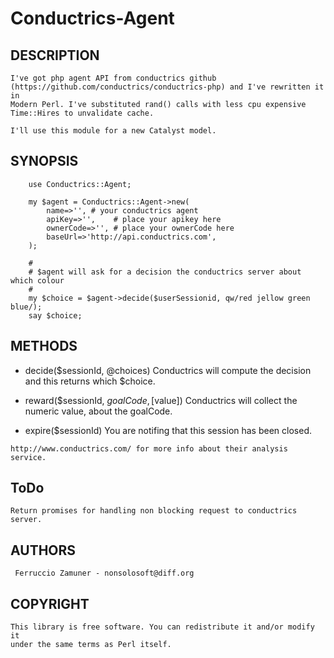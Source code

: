 # Conductrics-Agent

## DESCRIPTION

    I've got php agent API from conductrics github
    (https://github.com/conductrics/conductrics-php) and I've rewritten it in
    Modern Perl. I've substituted rand() calls with less cpu expensive
    Time::Hires to unvalidate cache.

    I'll use this module for a new Catalyst model.

## SYNOPSIS

        use Conductrics::Agent;

        my $agent = Conductrics::Agent->new(
            name=>'', # your conductrics agent
            apiKey=>'',    # place your apikey here
            ownerCode=>'', # place your ownerCode here
            baseUrl=>'http://api.conductrics.com',
        );

        #
        # $agent will ask for a decision the conductrics server about which colour
        #
        my $choice = $agent->decide($userSessionid, qw/red jellow green blue/);
        say $choice;

## METHODS

   - decide($sessionId, @choices)
     Conductrics will compute the decision and this returns which $choice.

   - reward($sessionId, $goalCode, [$value])
     Conductrics will collect the numeric value, about the goalCode.

   - expire($sessionId)
     You are notifing that this session has been closed.

    http://www.conductrics.com/ for more info about their analysis service.

## ToDo
    Return promises for handling non blocking request to conductrics server.

## AUTHORS

     Ferruccio Zamuner - nonsolosoft@diff.org

## COPYRIGHT

    This library is free software. You can redistribute it and/or modify it
    under the same terms as Perl itself.
